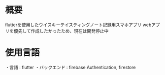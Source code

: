# 概要
flutterを使用したウイスキーテイスティングノート記録用スマホアプリ
webアプリを優先して作成したかったため、現在は開発停止中

# 使用言語
・言語 : flutter
・バックエンド : firebase Authentication, firestore
